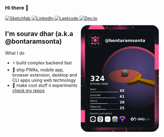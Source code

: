 ### Hi there 👋

<div align="left">

  <a target="_blank" href="https://dev.to/bontaramsonta">
    <img
      src="https://img.shields.io/static/v1?logo=sketchfab&style=flat-square&color=0072b1&label=Dev.to&message=3d stuff"
      alt="Sketchfab"
    />
  </a>
  <a target="_blank" href="https://www.linkedin.com/in/dev-souravdhar/">
    <img
      src="https://img.shields.io/static/v1?logo=linkedin&style=flat-square&color=0072b1&label=LinkedIn&message=skills"
      alt="LinkedIn"
    />
  </a>
  <a target="_blank" href="https://leetcode.com/souravdhar/">
    <img
      src="https://img.shields.io/static/v1?label=Leetcode&message=problem solving&style=flat-square&color=yellow"
      alt="Leetcode"
    />
  </a>
  <a target="_blank" href="https://dev.to/bontaramsonta">
    <img
      src="https://img.shields.io/static/v1?logo=devdotto&style=flat-square&color=black&label=Dev.to&message=blogs"
      alt="Dev.to"
    />
  </a>

  <a href="https://app.daily.dev/bontaramsonta"><img src="https://raw.githubusercontent.com/bontaramsonta/bontaramsonta/main/daily_dev_bontaramsonta_legendary.png" width="256" align="right" alt="sourav dhar's Dev Card"/></a>
</div>

## I'm sourav dhar (a.k.a @bontaramsonta)

What I do
- ⚡️ build complex backend fast
- 📨 ship PWAs, mobile app, browser extension, desktop and CLI apps using web technology
- 🌟 make cool stuff n experiments [check my repos](https://github.com/bontaramsonta?tab=repositories)
